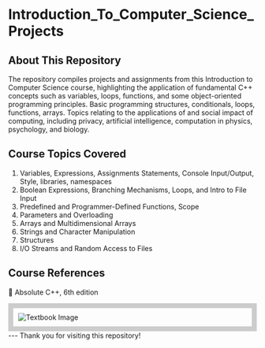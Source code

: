 # Introduction_To_Computer_Science_Projects

## About This Repository 
The repository compiles projects and assignments from this Introduction to Computer Science course, highlighting the application of fundamental C++ concepts such as variables, loops, functions, and some object-oriented programming principles. Basic programming structures, conditionals, loops, functions, arrays. Topics relating to the applications of and social impact of computing, including privacy, artificial intelligence, computation in physics, psychology, and biology. 

## Course Topics Covered
1. Variables, Expressions, Assignments Statements, Console Input/Output, Style, libraries, namespaces
2. Boolean Expressions, Branching Mechanisms, Loops, and Intro to File Input
3. Predefined and Programmer-Defined Functions, Scope
4. Parameters and Overloading
5. Arrays and Multidimensional Arrays
6. Strings and Character Manipulation
7. Structures
8. I/O Streams and Random Access to Files

## Course References
📖 Absolute C++, 6th edition
<div style="border: 10px solid #ccc; padding: 10px;">
  <img src="https://www.pearson.com/store/medias/-bigcovers-0133970833.jpg-size-W370?context=bWFzdGVyfGltYWdlc3w1NDczMnxpbWFnZS9qcGVnfHN5cy1tYXN0ZXIvaW1hZ2VzL2gxZC9oNWMvMTE2NzQzMzEyNTA3MTgvYmlnY292ZXJzLzAxMzM5NzA4MzMuanBnX3NpemVfVzM3MHxkOWJlNTdmNGYyNjZkYTBlNGViZDZiZjlhOGQwZTZiNzJjMGEwNDUyNjM0NjVjMjFiYTM2OWVkYmVlYzgwM2M2" alt="Textbook Image">
</div>
---
Thank you for visiting this repository!
